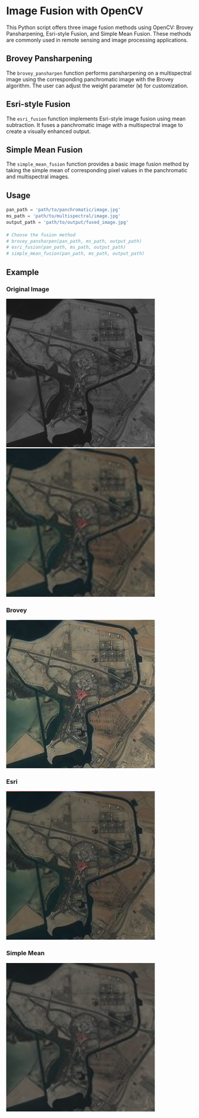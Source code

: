 # Image Fusion with OpenCV

This Python script offers three image fusion methods using OpenCV: Brovey Pansharpening, Esri-style Fusion, and Simple Mean Fusion. These methods are commonly used in remote sensing and image processing applications.

## Brovey Pansharpening

The `brovey_pansharpen` function performs pansharpening on a multispectral image using the corresponding panchromatic image with the Brovey algorithm. The user can adjust the weight parameter (`W`) for customization.

## Esri-style Fusion

The `esri_fusion` function implements Esri-style image fusion using mean subtraction. It fuses a panchromatic image with a multispectral image to create a visually enhanced output.

## Simple Mean Fusion

The `simple_mean_fusion` function provides a basic image fusion method by taking the simple mean of corresponding pixel values in the panchromatic and multispectral images.

## Usage

```python
pan_path = 'path/to/panchromatic/image.jpg'
ms_path = 'path/to/multispectral/image.jpg'
output_path = 'path/to/output/fused_image.jpg'

# Choose the fusion method
# brovey_pansharpen(pan_path, ms_path, output_path)
# esri_fusion(pan_path, ms_path, output_path)
# simple_mean_fusion(pan_path, ms_path, output_path)
```

## Example

### Original Image
<img src="1.jpg" width="400px" height="400px" title="1"></img><br/>
<img src="2.jpg" width="400px" height="400px" title="2"></img><br/>

### Brovey
<img src="results/brovey_w0.2.jpg" width="400px" height="400px" title="1"></img><br/>

### Esri
<img src="results/esri.jpg" width="400px" height="400px" title="1"></img><br/>

### Simple Mean
<img src="results/simple_mean.jpg" width="400px" height="400px" title="1"></img><br/>

